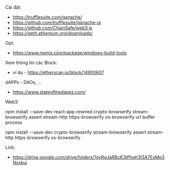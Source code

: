 

Cài đặt:
- https://trufflesuite.com/ganache/ 
- https://github.com/trufflesuite/ganache-ui 
- https://github.com/ChainSafe/web3.js 
- https://geth.ethereum.org/downloads/


Opt:
- https://www.npmjs.com/package/windows-build-tools 


Xem thông tin các Block:
- ví dụ - https://etherscan.io/block/14900607

dAPPs - DAOs, ...
- https://www.stateofthedapps.com/ 



Web3:

npm install --save-dev react-app-rewired crypto-browserify stream-browserify assert stream-http https-browserify os-browserify url buffer process


npm install --save-dev crypto-browserify stream-browserify assert stream-http https-browserify os-browserify 


Link:
- https://drive.google.com/drive/folders/1gyRgJaRBcK3tPhqh3l3A7ExMp3Nsxkui 

